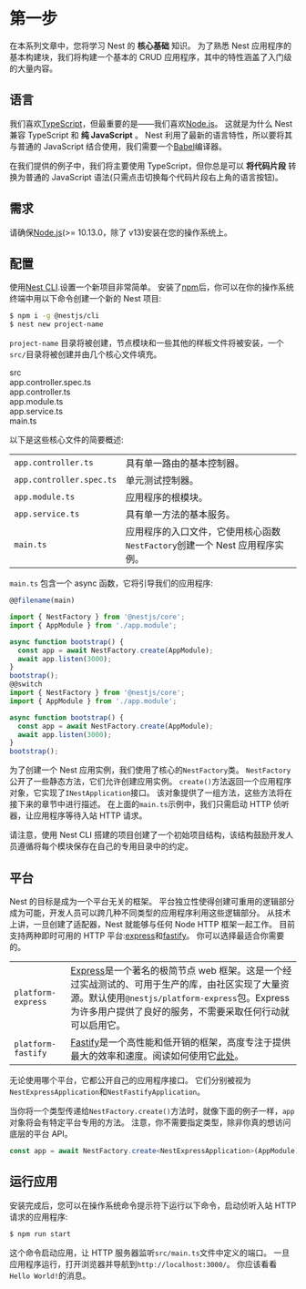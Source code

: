 # 第一步

在本系列文章中，您将学习 Nest 的 **核心基础** 知识。
为了熟悉 Nest 应用程序的基本构建块，我们将构建一个基本的 CRUD 应用程序，其中的特性涵盖了入门级的大量内容。

## 语言

我们喜欢[TypeScript](https://www.typescriptlang.org/)，但最重要的是——我们喜欢[Node.js](https://nodejs.org/en/)。
这就是为什么 Nest 兼容 TypeScript 和 **纯 JavaScript** 。
Nest 利用了最新的语言特性，所以要将其与普通的 JavaScript 结合使用，我们需要一个[Babel](https://babeljs.io/)编译器。

在我们提供的例子中，我们将主要使用 TypeScript，但你总是可以 **将代码片段** 转换为普通的 JavaScript 语法(只需点击切换每个代码片段右上角的语言按钮)。

## 需求

请确保[Node.js](https://nodejs.org/)(>= 10.13.0，除了 v13)安装在您的操作系统上。

## 配置

使用[Nest CLI](/cli/overview).设置一个新项目非常简单。
安装了[npm](https://www.npmjs.com/)后，你可以在你的操作系统终端中用以下命令创建一个新的 Nest 项目:

```bash
$ npm i -g @nestjs/cli
$ nest new project-name
```

`project-name` 目录将被创建，节点模块和一些其他的样板文件将被安装，一个`src/`目录将被创建并由几个核心文件填充。

<div class="file-tree">
  <div class="item">src</div>
  <div class="children">
    <div class="item">app.controller.spec.ts</div>
    <div class="item">app.controller.ts</div>
    <div class="item">app.module.ts</div>
    <div class="item">app.service.ts</div>
    <div class="item">main.ts</div>
  </div>
</div>

以下是这些核心文件的简要概述:

|                          |                                                                             |
| ------------------------ | --------------------------------------------------------------------------- |
| `app.controller.ts`      | 具有单一路由的基本控制器。                                                  |
| `app.controller.spec.ts` | 单元测试控制器。                                                            |
| `app.module.ts`          | 应用程序的根模块。                                                          |
| `app.service.ts`         | 具有单一方法的基本服务。                                                    |
| `main.ts`                | 应用程序的入口文件，它使用核心函数`NestFactory`创建一个 Nest 应用程序实例。 |

`main.ts` 包含一个 async 函数，它将引导我们的应用程序:

```typescript
@@filename(main)

import { NestFactory } from '@nestjs/core';
import { AppModule } from './app.module';

async function bootstrap() {
  const app = await NestFactory.create(AppModule);
  await app.listen(3000);
}
bootstrap();
@@switch
import { NestFactory } from '@nestjs/core';
import { AppModule } from './app.module';

async function bootstrap() {
  const app = await NestFactory.create(AppModule);
  await app.listen(3000);
}
bootstrap();
```

为了创建一个 Nest 应用实例，我们使用了核心的`NestFactory`类。
`NestFactory`公开了一些静态方法，它们允许创建应用实例。
`create()`方法返回一个应用程序对象，它实现了`INestApplication`接口。
该对象提供了一组方法，这些方法将在接下来的章节中进行描述。
在上面的`main.ts`示例中，我们只需启动 HTTP 侦听器，让应用程序等待入站 HTTP 请求。

请注意，使用 Nest CLI 搭建的项目创建了一个初始项目结构，该结构鼓励开发人员遵循将每个模块保存在自己的专用目录中的约定。

## 平台

Nest 的目标是成为一个平台无关的框架。
平台独立性使得创建可重用的逻辑部分成为可能，开发人员可以跨几种不同类型的应用程序利用这些逻辑部分。
从技术上讲，一旦创建了适配器，Nest 就能够与任何 Node HTTP 框架一起工作。
目前支持两种即时可用的 HTTP 平台:[express](https://expressjs.com/)和[fastify](https://www.fastify.io)。
你可以选择最适合你需要的。

|                    |                                                                                                                                                                                                                                          |
| ------------------ | ---------------------------------------------------------------------------------------------------------------------------------------------------------------------------------------------------------------------------------------- |
| `platform-express` | [Express](https://expressjs.com/)是一个著名的极简节点 web 框架。这是一个经过实战测试的、可用于生产的库，由社区实现了大量资源。默认使用`@nestjs/platform-express`包。Express 为许多用户提供了良好的服务，不需要采取任何行动就可以启用它。 |
| `platform-fastify` | [Fastify](https://www.fastify.io/)是一个高性能和低开销的框架，高度专注于提供最大的效率和速度。阅读如何使用它[此处](/techniques/performance)。                                                                                            |

无论使用哪个平台，它都公开自己的应用程序接口。
它们分别被视为`NestExpressApplication`和`NestFastifyApplication`。

当你将一个类型传递给`NestFactory.create()`方法时，就像下面的例子一样，`app`对象将会有特定平台专用的方法。
注意，你不需要指定类型，除非你真的想访问底层的平台 API。

```typescript
const app = await NestFactory.create<NestExpressApplication>(AppModule);
```

## 运行应用

安装完成后，您可以在操作系统命令提示符下运行以下命令，启动侦听入站 HTTP 请求的应用程序:

```bash
$ npm run start
```

这个命令启动应用，让 HTTP 服务器监听`src/main.ts`文件中定义的端口。
一旦应用程序运行，打开浏览器并导航到`http://localhost:3000/`。
你应该看看`Hello World!`的消息。
